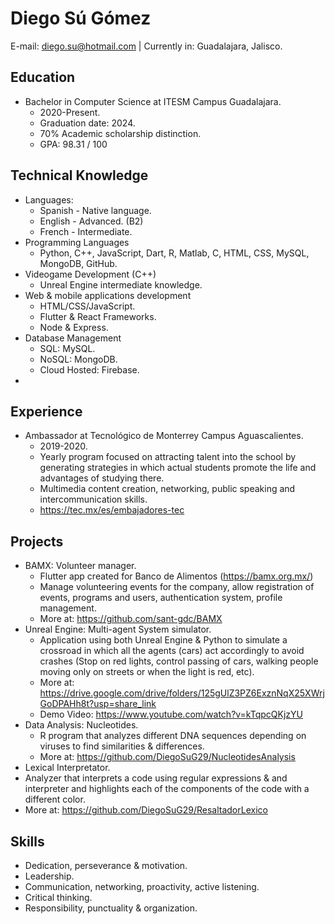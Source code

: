 # Diego Sú Gómez

E-mail: diego.su@hotmail.com | Currently in: Guadalajara, Jalisco.

Education
- 
- Bachelor in Computer Science at ITESM Campus Guadalajara.
  - 2020-Present.
  - Graduation date: 2024.
  - 70% Academic scholarship distinction.
  - GPA: 98.31 / 100

Technical Knowledge
-
- Languages:
  - Spanish - Native language.
  - English - Advanced. (B2)
  - French - Intermediate.
- Programming Languages
  - Python, C++, JavaScript, Dart, R, Matlab, C, HTML, CSS, MySQL, MongoDB, GitHub.
- Videogame Development (C++)
  - Unreal Engine intermediate knowledge.
- Web & mobile applications development
  - HTML/CSS/JavaScript.
  - Flutter & React Frameworks.
  - Node & Express.
- Database Management
  - SQL: MySQL.
  - NoSQL: MongoDB.
  - Cloud Hosted: Firebase.
- 

Experience
-
- Ambassador at Tecnológico de Monterrey Campus Aguascalientes.
  - 2019-2020.
  - Yearly program focused on attracting talent into the school by generating strategies in which actual students promote the life and advantages of studying there.
  - Multimedia content creation, networking, public speaking and intercommunication skills.
  - https://tec.mx/es/embajadores-tec

Projects
-
- BAMX: Volunteer manager.
  - Flutter app created for Banco de Alimentos (https://bamx.org.mx/)
  - Manage volunteering events for the company, allow registration of events, programs and users, authentication system, profile management.
  - More at: https://github.com/sant-gdc/BAMX
- Unreal Engine: Multi-agent System simulator.
  - Application using both Unreal Engine & Python to simulate a crossroad in which all the agents (cars) act accordingly to avoid crashes (Stop on red lights, control passing of cars, walking people moving only on streets or when the light is red, etc).
  - More at: https://drive.google.com/drive/folders/125gUlZ3PZ6ExznNqX25XWrjGoDPAHh8t?usp=share_link
  - Demo Video: https://www.youtube.com/watch?v=kTqpcQKjzYU
- Data Analysis: Nucleotides.
  - R program that analyzes different DNA sequences depending on viruses to find similarities & differences.
  - More at: https://github.com/DiegoSuG29/NucleotidesAnalysis
- Lexical Interpretator.
- Analyzer that interprets a code using regular expressions & and interpreter and highlights each of the components of the code with a different color.
- More at: https://github.com/DiegoSuG29/ResaltadorLexico

Skills
-
- Dedication, perseverance & motivation.
- Leadership.
- Communication, networking, proactivity, active listening.
- Critical thinking.
- Responsibility, punctuality & organization.
